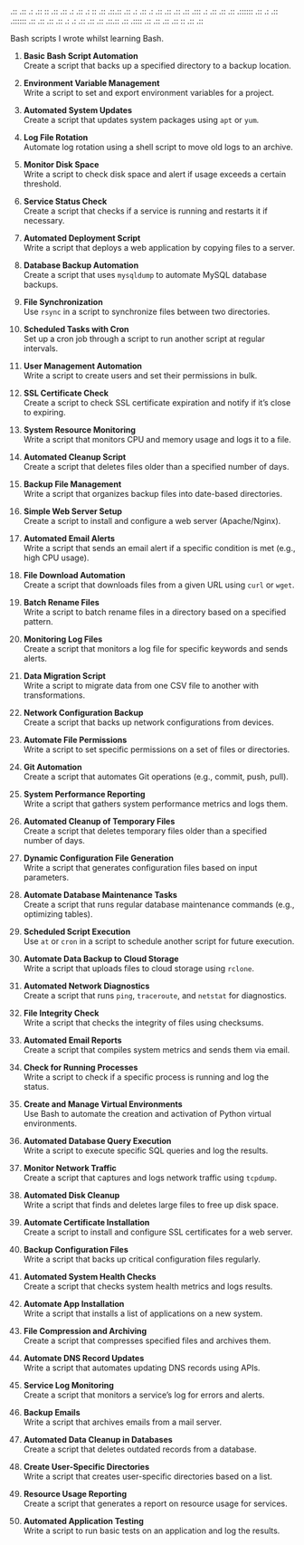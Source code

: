 .:: .::         .:         .:: ::  .::     .::
.:    .::      .: ::     .::    .::.::     .::
.:     .::    .:  .::     .::      .::     .::
.::: .:      .::   .::      .::    .:::::: .::
.:     .::  .:::::: .::        .:: .::     .::
.:      .: .::       .:: .::    .::.::     .::
.:::: .:: .::         .::  .:: ::  .::     .::
                                              
Bash scripts I wrote whilst learning Bash.

1. **Basic Bash Script Automation**  
   Create a script that backs up a specified directory to a backup location.

2. **Environment Variable Management**  
   Write a script to set and export environment variables for a project.

3. **Automated System Updates**  
   Create a script that updates system packages using `apt` or `yum`.

4. **Log File Rotation**  
   Automate log rotation using a shell script to move old logs to an archive.

5. **Monitor Disk Space**  
   Write a script to check disk space and alert if usage exceeds a certain threshold.

6. **Service Status Check**  
   Create a script that checks if a service is running and restarts it if necessary.

7. **Automated Deployment Script**  
   Write a script that deploys a web application by copying files to a server.

8. **Database Backup Automation**  
   Create a script that uses `mysqldump` to automate MySQL database backups.

9. **File Synchronization**  
   Use `rsync` in a script to synchronize files between two directories.

10. **Scheduled Tasks with Cron**  
    Set up a cron job through a script to run another script at regular intervals.

11. **User Management Automation**  
    Write a script to create users and set their permissions in bulk.

12. **SSL Certificate Check**  
    Create a script to check SSL certificate expiration and notify if it’s close to expiring.

13. **System Resource Monitoring**  
    Write a script that monitors CPU and memory usage and logs it to a file.

14. **Automated Cleanup Script**  
    Create a script that deletes files older than a specified number of days.

15. **Backup File Management**  
    Write a script that organizes backup files into date-based directories.

16. **Simple Web Server Setup**  
    Create a script to install and configure a web server (Apache/Nginx).

17. **Automated Email Alerts**  
    Write a script that sends an email alert if a specific condition is met (e.g., high CPU usage).

18. **File Download Automation**  
    Create a script that downloads files from a given URL using `curl` or `wget`.

19. **Batch Rename Files**  
    Write a script to batch rename files in a directory based on a specified pattern.

20. **Monitoring Log Files**  
    Create a script that monitors a log file for specific keywords and sends alerts.

21. **Data Migration Script**  
    Write a script to migrate data from one CSV file to another with transformations.

22. **Network Configuration Backup**  
    Create a script that backs up network configurations from devices.

23. **Automate File Permissions**  
    Write a script to set specific permissions on a set of files or directories.

24. **Git Automation**  
    Create a script that automates Git operations (e.g., commit, push, pull).

25. **System Performance Reporting**  
    Write a script that gathers system performance metrics and logs them.

26. **Automated Cleanup of Temporary Files**  
    Create a script that deletes temporary files older than a specified number of days.

27. **Dynamic Configuration File Generation**  
    Write a script that generates configuration files based on input parameters.

28. **Automate Database Maintenance Tasks**  
    Create a script that runs regular database maintenance commands (e.g., optimizing tables).

29. **Scheduled Script Execution**  
    Use `at` or `cron` in a script to schedule another script for future execution.

30. **Automate Data Backup to Cloud Storage**  
    Write a script that uploads files to cloud storage using `rclone`.

31. **Automated Network Diagnostics**  
    Create a script that runs `ping`, `traceroute`, and `netstat` for diagnostics.

32. **File Integrity Check**  
    Write a script that checks the integrity of files using checksums.

33. **Automated Email Reports**  
    Create a script that compiles system metrics and sends them via email.

34. **Check for Running Processes**  
    Write a script to check if a specific process is running and log the status.

35. **Create and Manage Virtual Environments**  
    Use Bash to automate the creation and activation of Python virtual environments.

36. **Automated Database Query Execution**  
    Write a script to execute specific SQL queries and log the results.

37. **Monitor Network Traffic**  
    Create a script that captures and logs network traffic using `tcpdump`.

38. **Automated Disk Cleanup**  
    Write a script that finds and deletes large files to free up disk space.

39. **Automate Certificate Installation**  
    Create a script to install and configure SSL certificates for a web server.

40. **Backup Configuration Files**  
    Write a script that backs up critical configuration files regularly.

41. **Automated System Health Checks**  
    Create a script that checks system health metrics and logs results.

42. **Automate App Installation**  
    Write a script that installs a list of applications on a new system.

43. **File Compression and Archiving**  
    Create a script that compresses specified files and archives them.

44. **Automate DNS Record Updates**  
    Write a script that automates updating DNS records using APIs.

45. **Service Log Monitoring**  
    Create a script that monitors a service’s log for errors and alerts.

46. **Backup Emails**  
    Write a script that archives emails from a mail server.

47. **Automated Data Cleanup in Databases**  
    Create a script that deletes outdated records from a database.

48. **Create User-Specific Directories**  
    Write a script that creates user-specific directories based on a list.

49. **Resource Usage Reporting**  
    Create a script that generates a report on resource usage for services.

50. **Automated Application Testing**  
    Write a script to run basic tests on an application and log the results.
